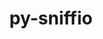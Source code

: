 ---
title: "py-sniffio"
layout: cache
categories: [package, develop]
meta: {"compilers": ["gcc@11.4.0", "gcc@9.4.0", "none"], "num_specs": 16, "num_specs_by_stack": {"data-vis-sdk": 4, "e4s": 4, "e4s-neoverse-v2": 4, "e4s-neoverse_v1": 2, "e4s-power": 2, "root": 16}, "oss": ["ubuntu20.04", "ubuntu22.04"], "platforms": ["linux"], "stacks": ["data-vis-sdk", "e4s", "e4s-neoverse-v2", "e4s-neoverse_v1", "e4s-power", "root"], "targets": ["neoverse_v1", "neoverse_v2", "ppc64le", "x86_64_v3"], "versions": ["1.3.0"]}
spec_details: [{"compiler": "gcc@11.4.0", "hash": "2nr562qpdlps57q54jhbvwbalii4eg5l", "os": "ubuntu22.04", "platform": "linux", "size": "-", "stacks": ["e4s-neoverse_v1", "root"], "target": "neoverse_v1", "variants": ["build_system=python_pip"], "versions": ["1.3.0"]}, {"compiler": "none", "hash": "63ivqcx6fyn326ufn4rft75rn7yg36r5", "os": "ubuntu22.04", "platform": "linux", "size": "-", "stacks": ["e4s", "root"], "target": "x86_64_v3", "variants": ["build_system=python_pip"], "versions": ["1.3.0"]}, {"compiler": "none", "hash": "6liiddbdosklou2ftcne7pk6i3yq4no7", "os": "ubuntu22.04", "platform": "linux", "size": "-", "stacks": ["e4s-neoverse-v2", "root"], "target": "neoverse_v2", "variants": ["build_system=python_pip"], "versions": ["1.3.0"]}, {"compiler": "none", "hash": "7zgeyf34cgkfhptfkgzwdquqtdbxmwk4", "os": "ubuntu22.04", "platform": "linux", "size": "-", "stacks": ["e4s", "root"], "target": "x86_64_v3", "variants": ["build_system=python_pip"], "versions": ["1.3.0"]}, {"compiler": "none", "hash": "aefw3tfqhb2gku4xmary5heq7q3jyjek", "os": "ubuntu22.04", "platform": "linux", "size": "-", "stacks": ["e4s", "root"], "target": "x86_64_v3", "variants": ["build_system=python_pip"], "versions": ["1.3.0"]}, {"compiler": "none", "hash": "aspulxcypmfi34e5vxheseris5dvzk4o", "os": "ubuntu20.04", "platform": "linux", "size": "-", "stacks": ["data-vis-sdk", "root"], "target": "x86_64_v3", "variants": ["build_system=python_pip"], "versions": ["1.3.0"]}, {"compiler": "none", "hash": "c46zwxddzdxr3vii42awanmixodugvwh", "os": "ubuntu20.04", "platform": "linux", "size": "-", "stacks": ["data-vis-sdk", "root"], "target": "x86_64_v3", "variants": ["build_system=python_pip"], "versions": ["1.3.0"]}, {"compiler": "none", "hash": "cakjo5k5e37zn7w2ebnd4tyvi65g76yl", "os": "ubuntu22.04", "platform": "linux", "size": "-", "stacks": ["e4s", "root"], "target": "x86_64_v3", "variants": ["build_system=python_pip"], "versions": ["1.3.0"]}, {"compiler": "gcc@9.4.0", "hash": "gryqlnh47xz6h4az2yesjok73x5yrv53", "os": "ubuntu20.04", "platform": "linux", "size": "-", "stacks": ["e4s-power", "root"], "target": "ppc64le", "variants": ["build_system=python_pip"], "versions": ["1.3.0"]}, {"compiler": "none", "hash": "iabtd6grxvhgbwes5wins2mkezzc5cl6", "os": "ubuntu20.04", "platform": "linux", "size": "-", "stacks": ["data-vis-sdk", "root"], "target": "x86_64_v3", "variants": ["build_system=python_pip"], "versions": ["1.3.0"]}, {"compiler": "none", "hash": "juqzxc3hgnt2w5jwbtwq76jedkirut3h", "os": "ubuntu22.04", "platform": "linux", "size": "-", "stacks": ["e4s-neoverse-v2", "root"], "target": "neoverse_v2", "variants": ["build_system=python_pip"], "versions": ["1.3.0"]}, {"compiler": "none", "hash": "k2cs4t4aatqvheiytlakwddct6vqojwz", "os": "ubuntu22.04", "platform": "linux", "size": "-", "stacks": ["e4s-neoverse-v2", "root"], "target": "neoverse_v2", "variants": ["build_system=python_pip"], "versions": ["1.3.0"]}, {"compiler": "none", "hash": "ocemolw2kxooboi263yytisuzpqzazd5", "os": "ubuntu20.04", "platform": "linux", "size": "-", "stacks": ["data-vis-sdk", "root"], "target": "x86_64_v3", "variants": ["build_system=python_pip"], "versions": ["1.3.0"]}, {"compiler": "gcc@9.4.0", "hash": "ptqoo5bid5jqmuph72shbbki37ye6hjr", "os": "ubuntu20.04", "platform": "linux", "size": "-", "stacks": ["e4s-power", "root"], "target": "ppc64le", "variants": ["build_system=python_pip"], "versions": ["1.3.0"]}, {"compiler": "none", "hash": "ujdcenjhwp3v4v6zfkklcf4dky65of7g", "os": "ubuntu22.04", "platform": "linux", "size": "-", "stacks": ["e4s-neoverse-v2", "root"], "target": "neoverse_v2", "variants": ["build_system=python_pip"], "versions": ["1.3.0"]}, {"compiler": "gcc@11.4.0", "hash": "vvvtib2msercxhvpya5hmb23ujzo344a", "os": "ubuntu22.04", "platform": "linux", "size": "-", "stacks": ["e4s-neoverse_v1", "root"], "target": "neoverse_v1", "variants": ["build_system=python_pip"], "versions": ["1.3.0"]}]
---